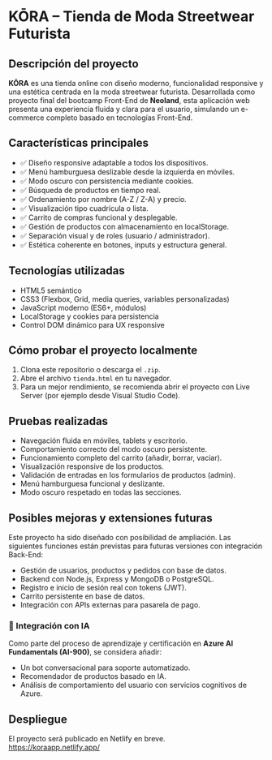 # KŌRA – Tienda de Moda Streetwear Futurista

## Descripción del proyecto

**KŌRA** es una tienda online con diseño moderno, funcionalidad responsive y una estética centrada en la moda streetwear futurista. Desarrollada como proyecto final del bootcamp Front-End de **Neoland**, esta aplicación web presenta una experiencia fluida y clara para el usuario, simulando un e-commerce completo basado en tecnologías Front-End.

## Características principales

- ✅ Diseño responsive adaptable a todos los dispositivos.
- ✅ Menú hamburguesa deslizable desde la izquierda en móviles.
- ✅ Modo oscuro con persistencia mediante cookies.
- ✅ Búsqueda de productos en tiempo real.
- ✅ Ordenamiento por nombre (A-Z / Z-A) y precio.
- ✅ Visualización tipo cuadrícula o lista.
- ✅ Carrito de compras funcional y desplegable.
- ✅ Gestión de productos con almacenamiento en localStorage.
- ✅ Separación visual y de roles (usuario / administrador).
- ✅ Estética coherente en botones, inputs y estructura general.

## Tecnologías utilizadas

- HTML5 semántico
- CSS3 (Flexbox, Grid, media queries, variables personalizadas)
- JavaScript moderno (ES6+, módulos)
- LocalStorage y cookies para persistencia
- Control DOM dinámico para UX responsive


## Cómo probar el proyecto localmente

1. Clona este repositorio o descarga el `.zip`.
2. Abre el archivo `tienda.html` en tu navegador.
3. Para un mejor rendimiento, se recomienda abrir el proyecto con Live Server (por ejemplo desde Visual Studio Code).

## Pruebas realizadas

- Navegación fluida en móviles, tablets y escritorio.
- Comportamiento correcto del modo oscuro persistente.
- Funcionamiento completo del carrito (añadir, borrar, vaciar).
- Visualización responsive de los productos.
- Validación de entradas en los formularios de productos (admin).
- Menú hamburguesa funcional y deslizante.
- Modo oscuro respetado en todas las secciones.

## Posibles mejoras y extensiones futuras

Este proyecto ha sido diseñado con posibilidad de ampliación. Las siguientes funciones están previstas para futuras versiones con integración Back-End:

- Gestión de usuarios, productos y pedidos con base de datos.
- Backend con Node.js, Express y MongoDB o PostgreSQL.
- Registro e inicio de sesión real con tokens (JWT).
- Carrito persistente en base de datos.
- Integración con APIs externas para pasarela de pago.

### 🔎 Integración con IA

Como parte del proceso de aprendizaje y certificación en **Azure AI Fundamentals (AI-900)**, se considera añadir:

- Un bot conversacional para soporte automatizado.
- Recomendador de productos basado en IA.
- Análisis de comportamiento del usuario con servicios cognitivos de Azure.

## Despliegue

El proyecto será publicado en Netlify en breve.  
https://koraapp.netlify.app/

